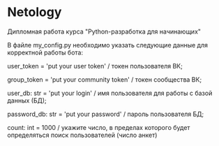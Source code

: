 # Netology
Дипломная работа курса "Python-разработка для начинающих"

В файле my_config.py необходимо указать следующие данные для корректной работы бота:

user_token = 'put your user token' / токен пользователя ВК;

group_token = 'put your community token' / токен сообщества ВК;

user_db: str = 'put your login' / имя пользователя для работы с базой данных (БД);

password_db: str = 'put your password' / пароль пользователя БД;

count: int = 1000 / укажите число, в пределах которого будет определяться поиск пользователей (число анкет)
